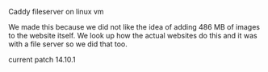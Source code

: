 Caddy fileserver on linux vm

We made this because we did not like the idea of adding 486 MB of images to the website itself.
We look up how the actual websites do this and it was with a file server so we did that too. 


current patch 14.10.1
